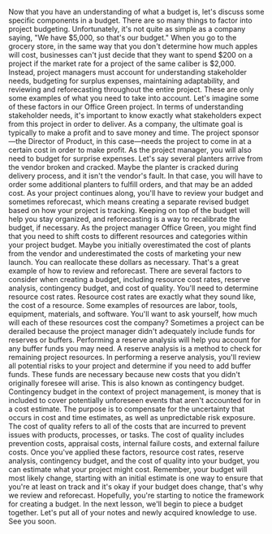 
Now that you have an understanding of what a budget is, let's discuss some specific components in a budget. There are so many things to factor into project budgeting. Unfortunately, it's not quite as simple as a company saying, "We have $5,000, so that's our budget." When you go to the grocery store, in the same way that you don't determine how much apples will cost, businesses can't just decide that they want to spend $200 on a project if the market rate for a project of the same caliber is $2,000. Instead, project managers must account for understanding stakeholder needs, budgeting for surplus expenses, maintaining adaptability, and reviewing and reforecasting throughout the entire project. These are only some examples of what you need to take into account. Let's imagine some of these factors in our Office Green project. In terms of understanding stakeholder needs, it's important to know exactly what stakeholders expect from this project in order to deliver. As a company, the ultimate goal is typically to make a profit and to save money and time. The project sponsor—the Director of Product, in this case—needs the project to come in at a certain cost in order to make profit. As the project manager, you will also need to budget for surprise expenses. Let's say several planters arrive from the vendor broken and cracked. Maybe the planter is cracked during delivery process, and it isn't the vendor's fault. In that case, you will have to order some additional planters to fulfill orders, and that may be an added cost. As your project continues along, you'll have to review your budget and sometimes reforecast, which means creating a separate revised budget based on how your project is tracking. Keeping on top of the budget will help you stay organized, and reforecasting is a way to recalibrate the budget, if necessary. As the project manager Office Green, you might find that you need to shift costs to different resources and categories within your project budget. Maybe you initially overestimated the cost of plants from the vendor and underestimated the costs of marketing your new launch. You can reallocate these dollars as necessary. That's a great example of how to review and reforecast. There are several factors to consider when creating a budget, including resource cost rates, reserve analysis, contingency budget, and cost of quality. You'll need to determine resource cost rates. Resource cost rates are exactly what they sound like, the cost of a resource. Some examples of resources are labor, tools, equipment, materials, and software. You'll want to ask yourself, how much will each of these resources cost the company? Sometimes a project can be derailed because the project manager didn't adequately include funds for reserves or buffers. Performing a reserve analysis will help you account for any buffer funds you may need. A reserve analysis is a method to check for remaining project resources. In performing a reserve analysis, you'll review all potential risks to your project and determine if you need to add buffer funds. These funds are necessary because new costs that you didn't originally foresee will arise. This is also known as contingency budget. Contingency budget in the context of project management, is money that is included to cover potentially unforeseen events that aren't accounted for in a cost estimate. The purpose is to compensate for the uncertainty that occurs in cost and time estimates, as well as unpredictable risk exposure. The cost of quality refers to all of the costs that are incurred to prevent issues with products, processes, or tasks. The cost of quality includes prevention costs, appraisal costs, internal failure costs, and external failure costs. Once you've applied these factors, resource cost rates, reserve analysis, contingency budget, and the cost of quality into your budget, you can estimate what your project might cost. Remember, your budget will most likely change, starting with an initial estimate is one way to ensure that you're at least on track and it's okay if your budget does change, that's why we review and reforecast. Hopefully, you're starting to notice the framework for creating a budget. In the next lesson, we'll begin to piece a budget together. Let's put all of your notes and newly acquired knowledge to use. See you soon.